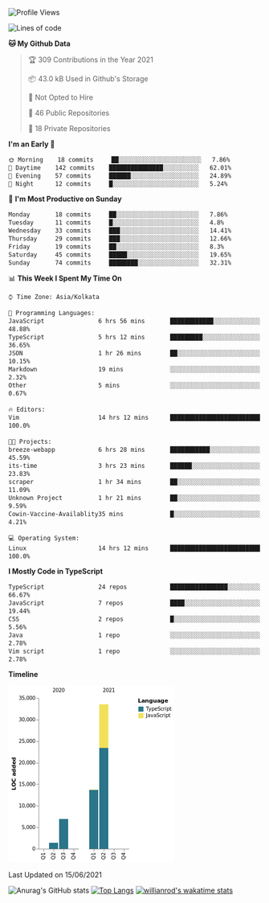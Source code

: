 <!--START_SECTION:waka-->
![Profile Views](http://img.shields.io/badge/Profile%20Views-0-blue)

![Lines of code](https://img.shields.io/badge/From%20Hello%20World%20I%27ve%20Written-55684%20lines%20of%20code-blue)

**🐱 My Github Data** 

> 🏆 309 Contributions in the Year 2021
 > 
> 📦 43.0 kB Used in Github's Storage 
 > 
> 🚫 Not Opted to Hire
 > 
> 📜 46 Public Repositories 
 > 
> 🔑 18 Private Repositories  
 > 
**I'm an Early 🐤** 

```text
🌞 Morning    18 commits     ██░░░░░░░░░░░░░░░░░░░░░░░   7.86% 
🌆 Daytime    142 commits    ███████████████░░░░░░░░░░   62.01% 
🌃 Evening    57 commits     ██████░░░░░░░░░░░░░░░░░░░   24.89% 
🌙 Night      12 commits     █░░░░░░░░░░░░░░░░░░░░░░░░   5.24%

```
📅 **I'm Most Productive on Sunday** 

```text
Monday       18 commits     ██░░░░░░░░░░░░░░░░░░░░░░░   7.86% 
Tuesday      11 commits     █░░░░░░░░░░░░░░░░░░░░░░░░   4.8% 
Wednesday    33 commits     ███░░░░░░░░░░░░░░░░░░░░░░   14.41% 
Thursday     29 commits     ███░░░░░░░░░░░░░░░░░░░░░░   12.66% 
Friday       19 commits     ██░░░░░░░░░░░░░░░░░░░░░░░   8.3% 
Saturday     45 commits     █████░░░░░░░░░░░░░░░░░░░░   19.65% 
Sunday       74 commits     ████████░░░░░░░░░░░░░░░░░   32.31%

```


📊 **This Week I Spent My Time On** 

```text
⌚︎ Time Zone: Asia/Kolkata

💬 Programming Languages: 
JavaScript               6 hrs 56 mins       ████████████░░░░░░░░░░░░░   48.88% 
TypeScript               5 hrs 12 mins       █████████░░░░░░░░░░░░░░░░   36.65% 
JSON                     1 hr 26 mins        ██░░░░░░░░░░░░░░░░░░░░░░░   10.15% 
Markdown                 19 mins             ░░░░░░░░░░░░░░░░░░░░░░░░░   2.32% 
Other                    5 mins              ░░░░░░░░░░░░░░░░░░░░░░░░░   0.67%

🔥 Editors: 
Vim                      14 hrs 12 mins      █████████████████████████   100.0%

🐱‍💻 Projects: 
breeze-webapp            6 hrs 28 mins       ███████████░░░░░░░░░░░░░░   45.59% 
its-time                 3 hrs 23 mins       ██████░░░░░░░░░░░░░░░░░░░   23.83% 
scraper                  1 hr 34 mins        ██░░░░░░░░░░░░░░░░░░░░░░░   11.09% 
Unknown Project          1 hr 21 mins        ██░░░░░░░░░░░░░░░░░░░░░░░   9.59% 
Cowin-Vaccine-Availablity35 mins             █░░░░░░░░░░░░░░░░░░░░░░░░   4.21%

💻 Operating System: 
Linux                    14 hrs 12 mins      █████████████████████████   100.0%

```

**I Mostly Code in TypeScript** 

```text
TypeScript               24 repos            ████████████████░░░░░░░░░   66.67% 
JavaScript               7 repos             ████░░░░░░░░░░░░░░░░░░░░░   19.44% 
CSS                      2 repos             █░░░░░░░░░░░░░░░░░░░░░░░░   5.56% 
Java                     1 repo              ░░░░░░░░░░░░░░░░░░░░░░░░░   2.78% 
Vim script               1 repo              ░░░░░░░░░░░░░░░░░░░░░░░░░   2.78%

```


**Timeline**

![Chart not found](https://raw.githubusercontent.com/wise-introvert/wise-introvert/master/charts/bar_graph.png) 


 Last Updated on 15/06/2021
<!--END_SECTION:waka-->
![Anurag's GitHub stats](https://github-readme-stats.vercel.app/api?username=wise-introvert&count_private=true&show_icons=true)
[![Top Langs](https://github-readme-stats.vercel.app/api/top-langs/?username=wise-introvert&langs_count=10)](https://github.com/anuraghazra/github-readme-stats)
[![willianrod's wakatime stats](https://github-readme-stats.vercel.app/api/wakatime?username=wiseintrovert)](https://github.com/anuraghazra/github-readme-stats)
